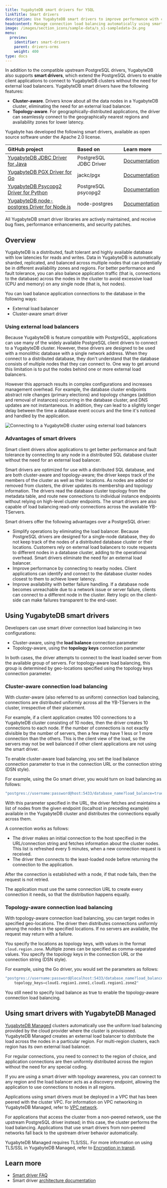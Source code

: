 ```yaml
---
title: YugabyteDB smart drivers for YSQL
linkTitle: Smart drivers
description: Use YugabyteDB smart drivers to improve performance with connection load balancing for YSQL
headcontent: Manage connection load balancing automatically using smart drivers
image: /images/section_icons/sample-data/s_s1-sampledata-3x.png
menu:
  preview:
    identifier: smart-drivers
    parent: drivers-orms
    weight: 400
type: docs
---
```


In addition to the compatible upstream PostgreSQL drivers, YugabyteDB also supports **smart drivers**, which extend the PostgreSQL drivers to enable client applications to connect to YugabyteDB clusters without the need for external load balancers. YugabyteDB smart drivers have the following features:

- **Cluster-aware**. Drivers know about all the data nodes in a YugabyteDB cluster, eliminating the need for an external load balancer.
- **Topology-aware**. For geographically-distributed applications, the driver can seamlessly connect to the geographically nearest regions and availability zones for lower latency.

Yugabyte has developed the following smart drivers, available as open source software under the Apache 2.0 license.

| GitHub project | Based on | Learn more |
| :--- | :--- | :--- |
| [YugabyteDB JDBC Driver for Java](https://github.com/yugabyte/pgjdbc) | PostgreSQL JDBC Driver | [Documentation](../java/yugabyte-jdbc/) |
| [YugabyteDB PGX Driver for Go](https://github.com/yugabyte/pgx) | jackc/pgx | [Documentation](../go/yb-pgx/) |
| [YugabyteDB Psycopg2 Driver for Python](https://github.com/yugabyte/psycopg2) | PostgreSQL psycopg2 | [Documentation](../python/yugabyte-psycopg2/) |
| [YugabyteDB node-postgres Driver for Node.js](https://github.com/yugabyte/node-postgres) | node-postgres | [Documentation](../nodejs/yugabyte-node-driver/) |

All YugabyteDB smart driver libraries are actively maintained, and receive bug fixes, performance enhancements, and security patches.

## Overview

YugabyteDB is a distributed, fault tolerant and highly available database with low latencies for reads and writes. Data in YugabyteDB is automatically sharded, replicated, and balanced across multiple nodes that can potentially be in different availability zones and regions. For better performance and fault tolerance, you can also balance application traffic (that is, connections to the database) across the nodes in the cluster to avoid excessive load (CPU and memory) on any single node (that is, hot nodes).

You can load balance application connections to the database in the following ways:

- External load balancer
- Cluster-aware smart driver

### Using external load balancers

Because YugabyteDB is feature compatible with PostgreSQL, applications can use many of the widely available PostgreSQL client drivers to connect to a YugabyteDB cluster. However, these drivers are designed to be used with a monolithic database with a single network address. When they connect to a distributed database, they don't understand that the database consists of multiple nodes that they can connect to. One way to get around this limitation is to put the nodes behind one or more external load balancers.

However this approach results in complex configurations and increases management overhead. For example, the database cluster endpoints abstract role changes (primary elections) and topology changes (addition and removal of instances) occurring in the database cluster, and DNS updates are not instantaneous. In addition, they can lead to a slightly longer delay between the time a database event occurs and the time it's noticed and handled by the application.

![Connecting to a YugabyteDB cluster using external load balancers](/images/develop/smart-driver.png)

### Advantages of smart drivers

Smart client drivers allow applications to get better performance and fault tolerance by connecting to any node in a distributed SQL database cluster without the need for an external load balancer.

Smart drivers are optimized for use with a distributed SQL database, and are both cluster-aware and topology-aware; the driver keeps track of the members of the cluster as well as their locations. As nodes are added or removed from clusters, the driver updates its membership and topology information. The drivers read the database cluster topology from the metadata table, and route new connections to individual instance endpoints without relying on high-level cluster endpoints. The smart drivers are also capable of load balancing read-only connections across the available YB-TServers.

Smart drivers offer the following advantages over a PostgreSQL driver:

- Simplify operations by eliminating the load balancer. Because PostgreSQL drivers are designed for a single-node database, they do not keep track of the nodes of a distributed database cluster or their locations. Customers rely on external load balancers to route requests to different nodes in a database cluster, adding to the operational overhead. Smart drivers eliminate the need for an external load balancer.
- Improve performance by connecting to nearby nodes. Client applications can identify and connect to the database cluster nodes closest to them to achieve lower latency.
- Improve availability with better failure handling. If a database node becomes unreachable due to a network issue or server failure, clients can connect to a different node in the cluster. Retry logic on the client-side can make failures transparent to the end-user.

## Using YugabyteDB smart drivers

Developers can use smart driver connection load balancing in two configurations:

- Cluster-aware, using the **load balance** connection parameter
- Topology-aware, using the **topology keys** connection parameter

In both cases, the driver attempts to connect to the least loaded server from the available group of servers. For topology-aware load balancing, this group is determined by geo-locations specified using the topology keys connection parameter.

### Cluster-aware connection load balancing

With cluster-aware (also referred to as uniform) connection load balancing, connections are distributed uniformly across all the YB-TServers in the cluster, irrespective of their placement.

For example, if a client application creates 100 connections to a YugabyteDB cluster consisting of 10 nodes, then the driver creates 10 connections to each node. If the number of connections is not exactly divisible by the number of servers, then a few may have 1 less or 1 more connection than the others. This is the client view of the load, so the servers may not be well balanced if other client applications are not using the smart driver.

To enable cluster-aware load balancing, you set the load balance connection parameter to true in the connection URL or the connection string (DSN style).

For example, using the Go smart driver, you would turn on load balancing as follows:

```go
"postgres://username:password@host:5433/database_name?load_balance=true"
```

With this parameter specified in the URL, the driver fetches and maintains a list of nodes from the given endpoint (localhost in preceding example) available in the YugabyteDB cluster and distributes the connections equally across them.

A connection works as follows:

- The driver makes an initial connection to the host specified in the URL/connection string and fetches information about the cluster nodes. This list is refreshed every 5 minutes, when a new connection request is received.
- The driver then connects to the least-loaded node before returning the connection to the application.

After the connection is established with a node, if that node fails, then the request is not retried.

The application must use the same connection URL to create every connection it needs, so that the distribution happens equally.

### Topology-aware connection load balancing

With topology-aware connection load balancing, you can target nodes in specified geo-locations. The driver then distributes connections uniformly among the nodes in the specified locations. If no servers are available, the request may return with a failure.

You specify the locations as topology keys, with values in the format `cloud.region.zone`. Multiple zones can be specified as comma-separated values. You specify the topology keys in the connection URL or the connection string (DSN style).

For example, using the Go driver, you would set the parameters as follows:

```go
"postgres://username:password@localhost:5433/database_name?load_balance=true& \
    topology_keys=cloud1.region1.zone1,cloud1.region1.zone2"
```

You still need to specify load balance as true to enable the topology-aware connection load balancing.

## Using smart drivers with YugabyteDB Managed

[YugabyteDB Managed](../../yugabyte-cloud/) clusters automatically use the uniform load balancing provided by the cloud provider where the cluster is provisioned. YugabyteDB Managed creates an external load balancer to distribute the load across the nodes in a particular region. For multi-region clusters, each region has its own external load balancer.

For regular connections, you need to connect to the region of choice, and application connections are then uniformly distributed across the region without the need for any special coding.

If you are using a smart driver with topology awareness, you can connect to any region and the load balancer acts as a discovery endpoint, allowing the application to use connections to nodes in all regions.

Applications using smart drivers must be deployed in a VPC that has been peered with the cluster VPC. For information on VPC networking in YugabyteDB Managed, refer to [VPC network](../../yugabyte-cloud/cloud-basics/cloud-vpcs/).

For applications that access the cluster from a non-peered network, use the upstream PostgreSQL driver instead; in this case, the cluster performs the load balancing. Applications that use smart drivers from non-peered networks fall back to the upstream driver behavior automatically.

YugabyteDB Managed requires TLS/SSL. For more information on using TLS/SSL in YugabyteDB Managed, refer to [Encryption in transit](../../yugabyte-cloud/cloud-secure-clusters/cloud-authentication/).

## Learn more

- [Smart driver FAQ](../../faq/smart-drivers-faq/)
- Smart driver [architecture documentation](https://github.com/yugabyte/yugabyte-db/blob/master/architecture/design/smart-driver.md)
